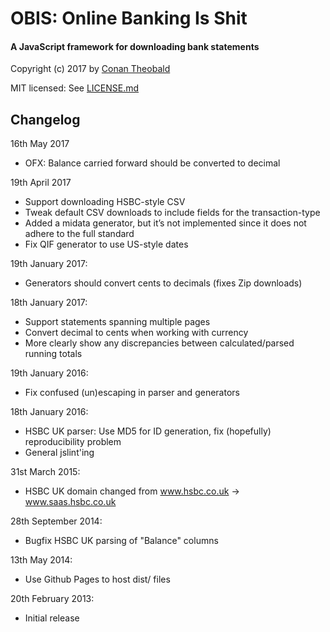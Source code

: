 OBIS: Online Banking Is Shit
==============================

#### A JavaScript framework for downloading bank statements

Copyright (c) 2017 by [Conan Theobald](mailto:me[at]conans[dot]co[dot]uk)

MIT licensed: See [LICENSE.md](LICENSE.md)

## Changelog

16th May 2017
- OFX: Balance carried forward should be converted to decimal

19th April 2017
- Support downloading HSBC-style CSV
- Tweak default CSV downloads to include fields for the transaction-type
- Added a midata generator, but it’s not implemented since it does not adhere to the full standard
- Fix QIF generator to use US-style dates

19th January 2017:
- Generators should convert cents to decimals (fixes Zip downloads)

18th January 2017:
- Support statements spanning multiple pages
- Convert decimal to cents when working with currency
- More clearly show any discrepancies between calculated/parsed running totals

19th January 2016:
- Fix confused (un)escaping in parser and generators

18th January 2016:
- HSBC UK parser: Use MD5 for ID generation, fix (hopefully) reproducibility problem
- General jslint'ing

31st March 2015:
- HSBC UK domain changed from www.hsbc.co.uk -> www.saas.hsbc.co.uk

28th September 2014:
- Bugfix HSBC UK parsing of "Balance" columns

13th May 2014:
- Use Github Pages to host dist/ files

20th February 2013:
- Initial release
